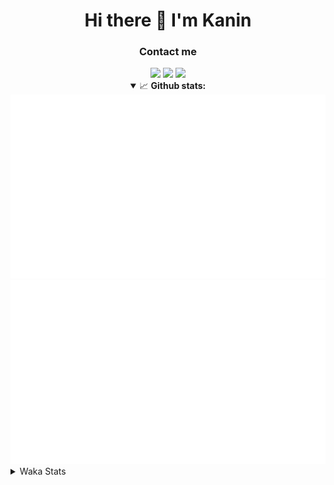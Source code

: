 <div align="center">
 <h1>Hi there 👋 I'm Kanin</h1>
 <h3>Contact me</h3>
 <a href="mailto:im@kanin.dev"><img src="https://img.shields.io/badge/gmail-%23D14836.svg?&style=for-the-badge&logo=gmail&logoColor=white"/></a>
 <a href="https://twitter.com/KaninDev"><img src="https://img.shields.io/badge/twitter-%231DA1F2.svg?&style=for-the-badge&logo=twitter&logoColor=white"/></a>
 <a href="https://www.linkedin.com/in/KaninDev"><img src="https://img.shields.io/badge/linkedin-%230077B5.svg?&style=for-the-badge&logo=linkedin&logoColor=white"/></a>
<details open>
  <summary>📈 <b>Github stats:</b></summary>
  <img src="https://github.com/Kanin/Kanin/blob/master/scripts/GitHubStats/generated/overview.svg"/>
  <img src="https://github.com/Kanin/Kanin/blob/master/scripts/GitHubStats/generated/languages.svg"/>
</details>
</div>

<details>
 <summary>Waka Stats</summary>

<!--START_SECTION:waka-->
![Profile Views](http://img.shields.io/badge/Profile%20Views-8-blue)

![Lines of code](https://img.shields.io/badge/From%20Hello%20World%20I%27ve%20Written-32483%20lines%20of%20code-blue)

**🐱 My Github Data** 

> 🏆 214 Contributions in the Year 2021
 > 
> 📦 35.6 kB Used in Github's Storage 
 > 
> 🚫 Not Opted to Hire
 > 
> 📜 11 Public Repositories 
 > 
> 🔑 5 Private Repositories  
 > 
**I'm an Early 🐤** 

```text
🌞 Morning    104 commits    ████░░░░░░░░░░░░░░░░░░░░░   18.64% 
🌆 Daytime    215 commits    █████████░░░░░░░░░░░░░░░░   38.53% 
🌃 Evening    115 commits    █████░░░░░░░░░░░░░░░░░░░░   20.61% 
🌙 Night      124 commits    █████░░░░░░░░░░░░░░░░░░░░   22.22%

```
📅 **I'm Most Productive on Monday** 

```text
Monday       127 commits    █████░░░░░░░░░░░░░░░░░░░░   22.76% 
Tuesday      83 commits     ███░░░░░░░░░░░░░░░░░░░░░░   14.87% 
Wednesday    93 commits     ████░░░░░░░░░░░░░░░░░░░░░   16.67% 
Thursday     62 commits     ██░░░░░░░░░░░░░░░░░░░░░░░   11.11% 
Friday       50 commits     ██░░░░░░░░░░░░░░░░░░░░░░░   8.96% 
Saturday     56 commits     ██░░░░░░░░░░░░░░░░░░░░░░░   10.04% 
Sunday       87 commits     ████░░░░░░░░░░░░░░░░░░░░░   15.59%

```


📊 **This Week I Spent My Time On** 

```text
⌚︎ Time Zone: America/New_York

💬 Programming Languages: 
Python                   10 hrs 3 mins       ██████████░░░░░░░░░░░░░░░   43.37% 
HTML                     6 hrs 16 mins       ██████░░░░░░░░░░░░░░░░░░░   27.07% 
JavaScript               4 hrs 43 mins       █████░░░░░░░░░░░░░░░░░░░░   20.4% 
CSS                      44 mins             ░░░░░░░░░░░░░░░░░░░░░░░░░   3.22% 
SCSS                     29 mins             ░░░░░░░░░░░░░░░░░░░░░░░░░   2.15%

🔥 Editors: 
PyCharm                  22 hrs 46 mins      ████████████████████████░   98.21% 
IntelliJ                 24 mins             ░░░░░░░░░░░░░░░░░░░░░░░░░   1.79%

🐱‍💻 Projects: 
nginx-ui                 19 hrs 23 mins      █████████████████████░░░░   83.61% 
Naila.py                 3 hrs 23 mins       ███░░░░░░░░░░░░░░░░░░░░░░   14.59% 
Kanin                    14 mins             ░░░░░░░░░░░░░░░░░░░░░░░░░   1.04% 
RadialStatus             10 mins             ░░░░░░░░░░░░░░░░░░░░░░░░░   0.76% 
Unknown Project          0 secs              ░░░░░░░░░░░░░░░░░░░░░░░░░   0.0%

💻 Operating System: 
Linux                    23 hrs 11 mins      █████████████████████████   100.0%

```

**I Mostly Code in Python** 

```text
Python                   21 repos            ███████████████████░░░░░░   77.78% 
JavaScript               3 repos             ██░░░░░░░░░░░░░░░░░░░░░░░   11.11% 
Kotlin                   1 repo              █░░░░░░░░░░░░░░░░░░░░░░░░   3.7% 
HTML                     1 repo              █░░░░░░░░░░░░░░░░░░░░░░░░   3.7% 
Java                     1 repo              █░░░░░░░░░░░░░░░░░░░░░░░░   3.7%

```


**Timeline**

![Chart not found](https://raw.githubusercontent.com/Kanin/Kanin/master/charts/bar_graph.png) 


 Last Updated on 20/06/2021
<!--END_SECTION:waka-->
</details>
